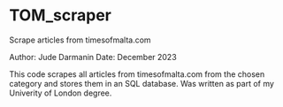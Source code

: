 # TOM_scraper
 Scrape articles from timesofmalta.com

Author: Jude Darmanin
Date: December 2023

This code scrapes all articles from timesofmalta.com from the chosen category and stores them in an SQL database. Was written as part of my Univerity of London degree.
